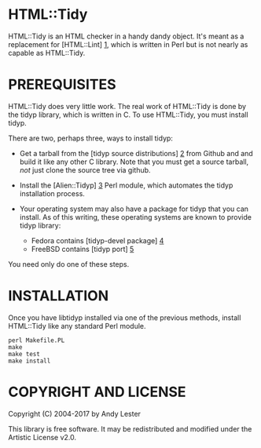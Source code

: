HTML::Tidy
==========
HTML::Tidy is an HTML checker in a handy dandy object.  It's meant as
a replacement for [HTML::Lint] [1], which is written in Perl but is not
nearly as capable as HTML::Tidy.


PREREQUISITES
=============
HTML::Tidy does very little work.  The real work of HTML::Tidy is
done by the tidyp library, which is written in C.  To use HTML::Tidy,
you must install tidyp.

There are two, perhaps three, ways to install tidyp:

* Get a tarball from the [tidyp source distributions] [2] from
Github and and build it like any other C library.  Note that you
must get a source tarball, *not* just clone the source tree via
github.

* Install the [Alien::Tidyp] [3] Perl module, which automates the
tidyp installation process.

* Your operating system may also have a package for tidyp that you
can install.  As of this writing, these operating systems are known
to provide tidyp library:
    * Fedora contains [tidyp-devel package] [4]
    * FreeBSD contains [tidyp port] [5]

You need only do one of these steps.


INSTALLATION
============
Once you have libtidyp installed via one of the previous methods,
install HTML::Tidy like any standard Perl module.

    perl Makefile.PL
    make
    make test
    make install


COPYRIGHT AND LICENSE
=====================
Copyright (C) 2004-2017 by Andy Lester

This library is free software.  It may be redistributed and modified
under the Artistic License v2.0.

  [1]: http://search.cpan.org/dist/HTML-Lint/       "HTML::Lint"
  [2]: http://github.com/petdance/tidyp/downloads   "tidyp source distributions"
  [3]: http://search.cpan.org/dist/Alien-Tidyp/     "Alien::Tidyp"
  [4]: https://apps.fedoraproject.org/packages/tidyp "tidyp-devel package"
  [5]: http://fbsdmon.org/ports/textproc/tidyp       "tidyp port"
